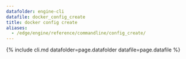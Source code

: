 ```yaml
---
datafolder: engine-cli
datafile: docker_config_create
title: docker config create
aliases:
  - /edge/engine/reference/commandline/config_create/
---
```

<!--
This page is automatically generated from Docker's source code. If you want to
suggest a change to the text that appears here, open a ticket or pull request
in the source repository on GitHub:

https://github.com/docker/cli
-->

{% include cli.md datafolder=page.datafolder datafile=page.datafile %}
